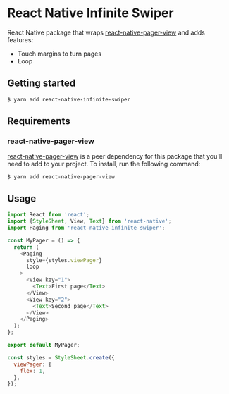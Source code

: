 # React Native Infinite Swiper

React Native package that wraps [react-native-pager-view](https://github.com/callstack/react-native-pager-view) and adds features:

- Touch margins to turn pages
- Loop

## Getting started

`$ yarn add react-native-infinite-swiper`

## Requirements

### react-native-pager-view
[react-native-pager-view](https://github.com/callstack/react-native-pager-view) is a peer dependency for this package that you'll need to add to your project. To install, run the following command:

`$ yarn add react-native-pager-view`

## Usage
```js
import React from 'react';
import {StyleSheet, View, Text} from 'react-native';
import Paging from 'react-native-infinite-swiper';

const MyPager = () => {
  return (
    <Paging 
      style={styles.viewPager} 
      loop
    >
      <View key="1">
        <Text>First page</Text>
      </View>
      <View key="2">
        <Text>Second page</Text>
      </View>
    </Paging>
  );
};

export default MyPager;

const styles = StyleSheet.create({
  viewPager: {
    flex: 1,
  },
});
```